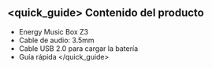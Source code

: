 ## <quick_guide> Contenido del producto

* Energy Music Box Z3
* Cable de audio: 3.5mm
* Cable USB 2.0 para cargar la batería
* Guía rápida
</quick_guide>
